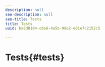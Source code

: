 ```yaml
---
description: null
seo-description: null
seo-title: Tests
title: Tests
uuid: ba8d8104-c6e6-4a5b-98e2-e01e7c2152c5

---
```


# Tests{#tests}

